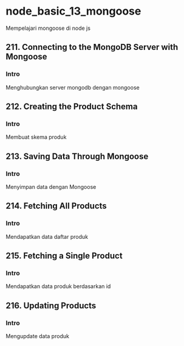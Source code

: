 # node_basic_13_mongoose

Mempelajari mongoose di node js

## 211. Connecting to the MongoDB Server with Mongoose

### Intro

Menghubungkan server mongodb dengan mongoose
 
## 212. Creating the Product Schema

### Intro

Membuat skema produk

## 213. Saving Data Through Mongoose

### Intro

Menyimpan data dengan Mongoose

## 214. Fetching All Products

### Intro

Mendapatkan data daftar produk

## 215. Fetching a Single Product

### Intro

Mendapatkan data produk berdasarkan id

## 216. Updating Products

### Intro

Mengupdate data produk